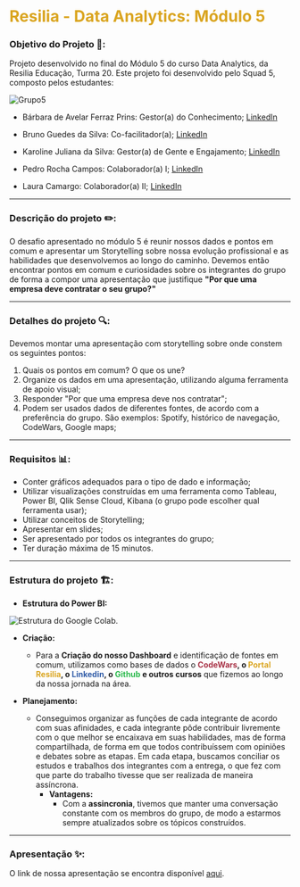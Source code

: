 

# <font  color="#DAA520">Resilia - Data Analytics: Módulo 5</font>

### Objetivo do Projeto 🎯:

  

Projeto desenvolvido no final do Módulo 5 do curso Data Analytics, da Resilia Educação, Turma 20. Este projeto foi desenvolvido pelo Squad 5, composto pelos estudantes:

![Grupo5](https://i.imgur.com/t2D1vob.png)
 - Bárbara de Avelar Ferraz Prins: Gestor(a) do Conhecimento; [LinkedIn](https://www.linkedin.com/in/barbara-avelar/)

 - Bruno Guedes da Silva: Co-facilitador(a); [LinkedIn](https://www.linkedin.com/in/brunoguedesdsilva/)

- Karoline Juliana da Silva: Gestor(a) de Gente e Engajamento; [LinkedIn ](https://www.linkedin.com/in/kjcsilva/)

- Pedro Rocha Campos: Colaborador(a) I; [LinkedIn](https://www.linkedin.com/in/pedrorcampos/)

- Laura Camargo: Colaborador(a) II; [LinkedIn](https://www.linkedin.com/in/camargo-laura/)
  
---
### Descrição do projeto ✏️:

O desafio apresentado no módulo 5 é reunir nossos dados e pontos em comum e apresentar um Storytelling sobre nossa evolução profissional e as habilidades que desenvolvemos ao longo do caminho. Devemos então encontrar pontos em comum e curiosidades sobre os integrantes do grupo de forma a compor uma apresentação que justifique **"Por que uma empresa deve contratar o seu grupo?"**

---
### Detalhes do projeto 🔍:
Devemos montar uma apresentação com storytelling sobre onde constem os seguintes pontos:
1. Quais os pontos em comum? O que os une?
2. Organize os dados em uma apresentação, utilizando alguma ferramenta de apoio visual;
3. Responder "Por que uma empresa deve nos contratar";
4. Podem ser usados dados de diferentes fontes, de acordo com a preferência do grupo. São exemplos: Spotify, histórico de navegação, CodeWars, Google maps;

---
### Requisitos :bar_chart::

 - Conter gráficos adequados para o tipo de dado e informação;
 - Utilizar visualizações construídas em uma ferramenta como Tableau, Power BI, Qlik Sense Cloud, Kibana (o grupo pode escolher qual ferramenta usar);
 - Utilizar conceitos de Storytelling;
 - Apresentar em slides;
 - Ser apresentado por todos os integrantes do grupo;
 - Ter duração máxima de 15 minutos.

---
### Estrutura do projeto 🏗️:

- **Estrutura do Power BI:**

![Estrutura do Google Colab.](https://github.com/amoralles/ProjetoFinal_M4/blob/main/images/estrutura.png?raw=true)

- **Criação:**
	- Para a **Criação do nosso Dashboard** e identificação de fontes em comum, utilizamos como bases de dados o **<font  color="#a83246">CodeWars</font>, o <font  color="#DAA520">Portal Resilia</font>, o <font  color="#325da8">Linkedin</font>, o <font  color="#2dba4e">Github</font> e outros cursos** que fizemos ao longo da nossa jornada na área.

- **Planejamento:**
	- Conseguimos organizar as funções de cada integrante de acordo com suas afinidades, e cada integrante pôde contribuir livremente com o que melhor se encaixava em suas habilidades, mas de forma compartilhada, de forma em que todos contribuíssem com opiniões e debates sobre as etapas. Em cada etapa, buscamos conciliar os estudos e trabalhos dos integrantes com a entrega, o que fez com que parte do trabalho tivesse que ser realizada de maneira assíncrona.
		- **Vantagens:**
			- Com a **assincronia**, tivemos que manter uma conversação constante com os membros do grupo, de modo a estarmos sempre atualizados sobre os tópicos construídos. 

---
### Apresentação ✨:

O link de nossa apresentação se encontra disponível [aqui](https://www.canva.com/design/DAFRZTH9ngw/rUn_O6XbGhvfUllWhp4OLQ/view?utm_content=DAFRZTH9ngw&utm_campaign=designshare&utm_medium=link&utm_source=publishsharelink).
